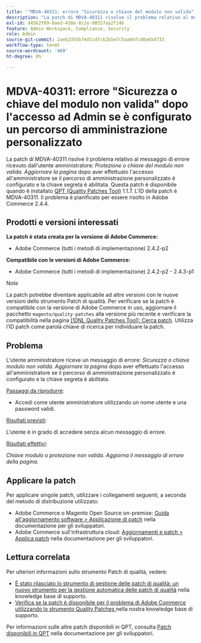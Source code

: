 ```yaml
---
title: '"MDVA-40311: errore "Sicurezza o chiave del modulo non valida" dopo l’accesso in Admin se è configurato un percorso di amministrazione personalizzato"'
description: "La patch di MDVA-40311 risolve il problema relativo al messaggio di errore ricevuto dall'utente amministratore: *Protezione o chiave del modulo non valida. Aggiorna la pagina* dopo aver effettuato l’accesso all’amministratore se il percorso di amministrazione personalizzato è configurato e la chiave segreta è abilitata. Questa patch è disponibile quando è installato [Quality Patches Tool (QPT)](/help/announcements/adobe-commerce-announcements/magento-quality-patches-released-new-tool-to-self-serve-quality-patches.md) 1.1.7. L'ID della patch è MDVA-40311. Il problema è pianificato per la risoluzione in Adobe Commerce 2.4.4."
exl-id: d4562f09-0aed-438e-8c2e-90557aa2f146
feature: Admin Workspace, Compliance, Security
role: Admin
source-git-commit: 2aeb2355b74d1cdfc62b5e7c5aa04fcd0a654733
workflow-type: tm+mt
source-wordcount: '469'
ht-degree: 0%

---
```


# MDVA-40311: errore &quot;Sicurezza o chiave del modulo non valida&quot; dopo l&#39;accesso ad Admin se è configurato un percorso di amministrazione personalizzato

La patch di MDVA-40311 risolve il problema relativo al messaggio di errore ricevuto dall&#39;utente amministratore: *Protezione o chiave del modulo non valida. Aggiornare la pagina* dopo aver effettuato l&#39;accesso all&#39;amministratore se il percorso di amministrazione personalizzato è configurato e la chiave segreta è abilitata. Questa patch è disponibile quando è installato [QPT (Quality Patches Tool)](/help/announcements/adobe-commerce-announcements/magento-quality-patches-released-new-tool-to-self-serve-quality-patches.md) 1.1.7. L&#39;ID della patch è MDVA-40311. Il problema è pianificato per essere risolto in Adobe Commerce 2.4.4.

## Prodotti e versioni interessati

**La patch è stata creata per la versione di Adobe Commerce:**

* Adobe Commerce (tutti i metodi di implementazione) 2.4.2-p2

**Compatibile con le versioni di Adobe Commerce:**

* Adobe Commerce (tutti i metodi di implementazione) 2.4.2-p2 - 2.4.3-p1

>[!NOTE]
>
>La patch potrebbe diventare applicabile ad altre versioni con le nuove versioni dello strumento Patch di qualità. Per verificare se la patch è compatibile con la versione di Adobe Commerce in uso, aggiornare il pacchetto `magento/quality-patches` alla versione più recente e verificare la compatibilità nella pagina [[!DNL Quality Patches Tool]: Cerca patch](https://experienceleague.adobe.com/tools/commerce-quality-patches/index.html?lang=it). Utilizza l’ID patch come parola chiave di ricerca per individuare la patch.

## Problema

L&#39;utente amministratore riceve un messaggio di errore: *Sicurezza o chiave modulo non valida. Aggiornare la pagina* dopo aver effettuato l&#39;accesso all&#39;amministratore se il percorso di amministrazione personalizzato è configurato e la chiave segreta è abilitata.

<u>Passaggi da riprodurre</u>:

* Accedi come utente amministratore utilizzando un nome utente e una password validi.

<u>Risultati previsti</u>:

L’utente è in grado di accedere senza alcun messaggio di errore.

<u>Risultati effettivi</u>:

*Chiave modulo o protezione non valida. Aggiorna il messaggio di errore della pagina*.

## Applicare la patch

Per applicare singole patch, utilizzare i collegamenti seguenti, a seconda del metodo di distribuzione utilizzato:

* Adobe Commerce o Magento Open Source on-premise: [Guida all&#39;aggiornamento software > Applicazione di patch](https://experienceleague.adobe.com/it/docs/commerce-operations/tools/quality-patches-tool/usage) nella documentazione per gli sviluppatori.
* Adobe Commerce sull&#39;infrastruttura cloud: [Aggiornamenti e patch > Applica patch](https://experienceleague.adobe.com/it/docs/commerce-cloud-service/user-guide/develop/upgrade/apply-patches) nella documentazione per gli sviluppatori.

## Lettura correlata

Per ulteriori informazioni sullo strumento Patch di qualità, vedere:

* [È stato rilasciato lo strumento di gestione delle patch di qualità: un nuovo strumento per la gestione automatica delle patch di qualità](/help/announcements/adobe-commerce-announcements/magento-quality-patches-released-new-tool-to-self-serve-quality-patches.md) nella knowledge base di supporto.
* [Verifica se la patch è disponibile per il problema di Adobe Commerce utilizzando lo strumento Quality Patches ](/help/support-tools/patches-available-in-qpt-tool/check-patch-for-magento-issue-with-magento-quality-patches.md) nella nostra knowledge base di supporto.

Per informazioni sulle altre patch disponibili in QPT, consulta [Patch disponibili in QPT](https://experienceleague.adobe.com/tools/commerce-quality-patches/index.html?lang=it) nella documentazione per gli sviluppatori.
